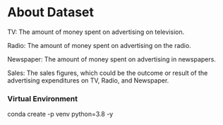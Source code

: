 # About Dataset

TV: The amount of money spent on advertising on television.

Radio: The amount of money spent on advertising on the radio.

Newspaper: The amount of money spent on advertising in newspapers.

Sales: The sales figures, which could be the outcome or result of the advertising expenditures on TV, Radio, and Newspaper.

### Virtual Environment
conda create -p venv python=3.8 -y